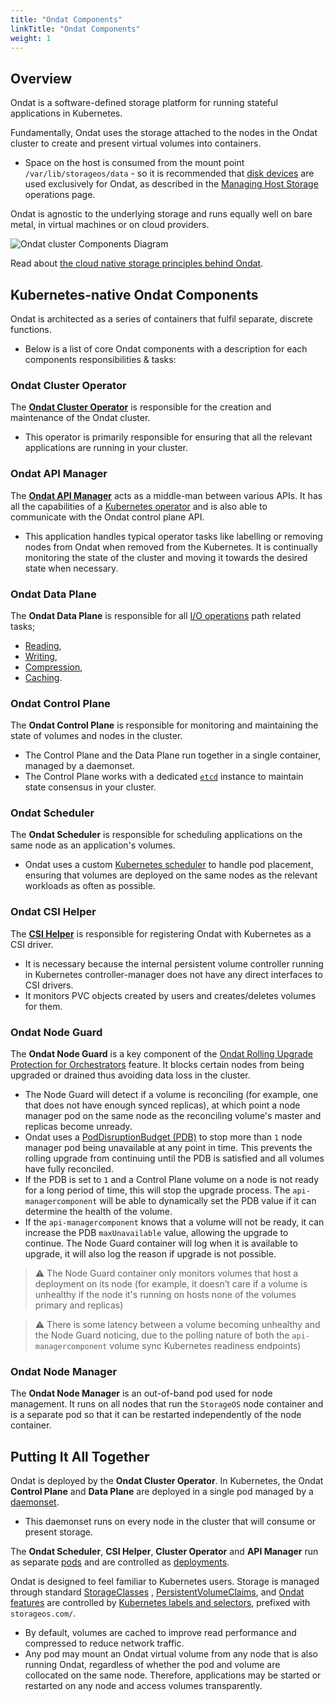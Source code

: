```yaml
---
title: "Ondat Components"
linkTitle: "Ondat Components"
weight: 1
---
```


## Overview

Ondat is a software-defined storage platform for running stateful applications in Kubernetes.

Fundamentally, Ondat uses the storage attached to the nodes in the Ondat cluster to create and present virtual volumes into containers.

- Space on the host is consumed from the mount point `/var/lib/storageos/data` - so it is recommended that [disk devices](https://en.wikipedia.org/wiki/Disk_storage) are used exclusively for Ondat, as described in the [Managing Host Storage](/docs/operations/managing-host-storage) operations page.

Ondat is agnostic to the underlying storage and runs equally well on bare metal, in virtual machines or on cloud providers.

![Ondat cluster Components Diagram](/images/docs/concepts/ondat-deployment.png)

Read about [the cloud native storage principles behind Ondat](https://www.ondat.io/platform/platform-overview).

## Kubernetes-native Ondat Components

Ondat is architected as a series of containers that fulfil separate, discrete functions.

- Below is a list of core Ondat components with a description for each components responsibilities & tasks:

### Ondat Cluster Operator

The [**Ondat Cluster Operator**](https://github.com/storageos/operator) is responsible for the creation and maintenance of the Ondat cluster.

- This operator is primarily responsible for ensuring that all the relevant applications are running in your cluster.

### Ondat API Manager

The [**Ondat API Manager**](https://github.com/storageos/api-manager) acts as a middle-man between various APIs. It has all the capabilities of a [Kubernetes operator](https://kubernetes.io/docs/concepts/extend-kubernetes/operator/) and is also able to communicate with the Ondat control plane API.

- This application handles typical operator tasks like labelling or removing nodes from Ondat when removed from the Kubernetes. It is continually monitoring the state of the cluster and moving it towards the desired state when necessary.

### Ondat Data Plane

The **Ondat Data Plane** is responsible for all [I/O operations](https://en.wikipedia.org/wiki/Input/output) path related tasks;

- [Reading](https://en.wikipedia.org/wiki/Reading_%28computer%29),
- [Writing](https://en.wikipedia.org/wiki/Read%E2%80%93write_memory),
- [Compression](https://en.wikipedia.org/wiki/Data_compression),
- [Caching](https://en.wikipedia.org/wiki/Cache_%28computing%29).

### Ondat Control Plane

The **Ondat Control Plane** is responsible for monitoring and maintaining the state of volumes and nodes in the cluster.

- The Control Plane and the Data Plane run together in a single container, managed by a daemonset.
- The Control Plane works with a dedicated [`etcd`](https://etcd.io/) instance to maintain state consensus in your cluster.

### Ondat Scheduler

The **Ondat Scheduler** is responsible for scheduling applications on the same node as an application's
volumes.

- Ondat uses a custom [Kubernetes scheduler](https://kubernetes.io/docs/concepts/scheduling-eviction/kube-scheduler/) to handle pod placement, ensuring that volumes are deployed on the same nodes as the relevant workloads as often as possible.

### Ondat CSI Helper

The [**CSI Helper**](https://github.com/storageos/external-provisioner) is responsible for registering Ondat with Kubernetes as a CSI driver.

- It is necessary because the internal persistent volume controller running in Kubernetes controller-manager does not have any direct interfaces to CSI drivers.
- It monitors PVC objects created by users and creates/deletes volumes for them.

### Ondat Node Guard

The **Ondat Node Guard** is a key component of the [Ondat Rolling Upgrade Protection for Orchestrators](/docs/concepts/rolling-upgrades/) feature. It blocks certain nodes from being upgraded or drained thus avoiding data loss in the cluster.

- The Node Guard will detect if a volume is reconciling (for example, one that does not have enough synced replicas), at which point a node manager pod on the same node as the reconciling volume's master and replicas become unready.
- Ondat uses a [PodDisruptionBudget (PDB)](https://kubernetes.io/docs/tasks/run-application/configure-pdb/) to stop more than `1` node manager pod being unavailable at any point in time. This prevents the rolling upgrade from continuing until the PDB is satisfied and all volumes have fully reconciled.
- If the PDB is set to `1` and a Control Plane volume on a node is not ready for a long period of time, this will stop the upgrade process. The `api-managercomponent` will be able to dynamically set the PDB value if it can determine the health of the volume.
- If the `api-managercomponent` knows that a volume will not be ready, it can increase the PDB `maxUnavailable` value, allowing the upgrade to continue. The Node Guard container will log when it is available to upgrade, it will also log the reason if upgrade is not possible.

> ⚠️ The Node Guard container only monitors volumes that host a deployment on its node (for example, it doesn’t care if a volume is unhealthy if the node it's running on hosts none of the volumes primary and replicas)

> ⚠️ There is some latency between a volume becoming unhealthy and the Node Guard noticing, due to the polling nature of both the `api-managercomponent` volume sync Kubernetes readiness endpoints)

### Ondat Node Manager

The **Ondat Node Manager** is an out-of-band pod used for node management. It runs on all nodes that run the `StorageOS` node container and is a separate pod so that it can be restarted independently of the node container.

## Putting It All Together

Ondat is deployed by the **Ondat Cluster Operator**. In Kubernetes, the Ondat **Control Plane** and **Data Plane** are deployed in a single pod managed by a [daemonset](https://kubernetes.io/docs/concepts/workloads/controllers/daemonset/).

- This daemonset runs on every node in the cluster that will consume or present storage.

The **Ondat Scheduler**, **CSI Helper**, **Cluster Operator** and **API Manager** run as separate [pods](https://kubernetes.io/docs/concepts/workloads/pods/) and are controlled as [deployments](https://kubernetes.io/docs/concepts/workloads/controllers/deployment/).

Ondat is designed to feel familiar to Kubernetes users. Storage is managed through standard [StorageClasses](https://kubernetes.io/docs/concepts/storage/storage-classes/) , [PersistentVolumeClaims](https://kubernetes.io/docs/concepts/storage/persistent-volumes/), and [Ondat features](/docs/concepts/labels) are controlled by [Kubernetes labels and selectors](https://kubernetes.io/docs/concepts/overview/working-with-objects/labels/), prefixed with `storageos.com/`.

- By default, volumes are cached to improve read performance and compressed to reduce network traffic.
- Any pod may mount an Ondat virtual volume from any node that is also running Ondat, regardless of whether the pod and volume are collocated on the same node. Therefore, applications may be started or restarted on any node and access volumes transparently.
